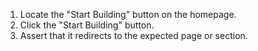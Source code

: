 1. Locate the "Start Building" button on the homepage.
2. Click the "Start Building" button.
3. Assert that it redirects to the expected page or section.